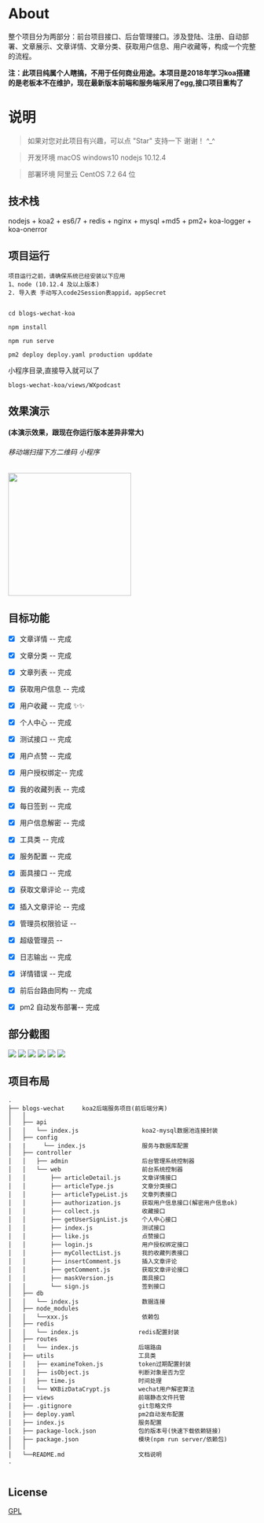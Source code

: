 # About

整个项目分为两部分：前台项目接口、后台管理接口。涉及登陆、注册、自动部署、文章展示、文章详情、文章分类、获取用户信息、用户收藏等，构成一个完整的流程。

**注：此项目纯属个人瞎搞，不用于任何商业用途。本项目是2018年学习koa搭建的是老板本不在维护，现在最新版本前端和服务端采用了egg,接口项目重构了**

# 说明


> 如果对您对此项目有兴趣，可以点 "Star" 支持一下 谢谢！ ^\_^

> 开发环境 macOS windows10 nodejs 10.12.4

> 部署环境 阿里云 CentOS 7.2 64 位


## 技术栈

nodejs + koa2 + es6/7 + redis + nginx + mysql +md5 + pm2+ koa-logger + koa-onerror

## 项目运行

```
项目运行之前，请确保系统已经安装以下应用
1、node (10.12.4 及以上版本)
2. 导入表 手动写入code2Session表appid，appSecret
```

```

cd blogs-wechat-koa

npm install

npm run serve

pm2 deploy deploy.yaml production upddate

```

小程序目录,直接导入就可以了

```
blogs-wechat-koa/views/WXpodcast
```

## 效果演示

#### (本演示效果，跟现在你运行版本差异非常大)

###### 移动端扫描下方二维码 小程序

<img src="https://oss.wangmiaozero.cn/blogs/wechat.jpg" width="250" height="250"/>


## 目标功能

- [x] 文章详情 -- 完成
- [x] 文章分类 -- 完成
- [x] 文章列表 -- 完成
- [x] 获取用户信息 -- 完成
- [x] 用户收藏 -- 完成 ✨✨
- [x] 个人中心 -- 完成
- [x] 测试接口 -- 完成
- [x] 用户点赞 -- 完成
- [x] 用户授权绑定-- 完成
- [x] 我的收藏列表 -- 完成
- [x] 每日签到 -- 完成
- [x] 用户信息解密 -- 完成
- [x] 工具类 -- 完成
- [x] 服务配置 -- 完成
- [x] 面具接口 -- 完成
- [x] 获取文章评论 -- 完成
- [x] 插入文章评论 -- 完成
- [x] 管理员权限验证 --
- [x] 超级管理员 --
- [x] 日志输出 -- 完成
- [x] 详情错误 -- 完成
- [x] 前后台路由同构 -- 完成
- [x] pm2 自动发布部署-- 完成


## 部分截图

<img src="https://oss.wangmiaozero.cn/wechat/demonstration/1.png" />
<img src="https://oss.wangmiaozero.cn/wechat/demonstration/2.png" />
<img src="https://oss.wangmiaozero.cn/wechat/demonstration/3.png" />
<img src="https://oss.wangmiaozero.cn/wechat/demonstration/4.png" />
<img src="https://oss.wangmiaozero.cn/wechat/demonstration/5.png" />
<img src="https://oss.wangmiaozero.cn/wechat/demonstration/6.png" />

## 项目布局

```
.
├── blogs-wechat     koa2后端服务项目(前后端分离)
│   │
│   ├── api
│   │   └── index.js                  koa2-mysql数据池连接封装
│   ├── config
|   |     └── index.js                服务与数据库配置
│   ├── controller
│   │   ├── admin                     后台管理系统控制器
│   │   └── web                       前台系统控制器
│   │       ├── articleDetail.js      文章详情接口
│   │       ├── articleType.js        文章分类接口
│   │       ├── articleTypeList.js    文章列表接口
│   │       ├── authorization.js      获取用户信息接口(解密用户信息ok)
│   │       ├── collect.js            收藏接口
│   │       ├── getUserSignList.js    个人中心接口
│   │       ├── index.js              测试接口
│   │       ├── like.js               点赞接口
│   │       ├── login.js              用户授权绑定接口
│   │       ├── myCollectList.js      我的收藏列表接口
│   │       ├── insertComment.js      插入文章评论
│   │       ├── getComment.js         获取文章评论接口
│   │       ├── maskVersion.js        面具接口
│   │       └── sign.js               签到接口
│   ├── db
│   │   └── index.js                  数据连接
│   ├── node_modules
│   │   └──xxx.js                     依赖包
│   ├── redis
│   │   └── index.js                 redis配置封装
│   ├── routes
│   │   └── index.js                 后端路由
│   ├── utils                        工具类
│   │   ├── examineToken.js          token过期配置封装
│   │   ├── isObject.js              判断对象是否为空
│   │   ├── time.js                  时间处理
│   │   └── WXBizDataCrypt.js        wechat用户解密算法
│   ├── views                        前端静态文件托管
│   ├── .gitignore                   git忽略文件
│   ├── deploy.yaml                  pm2自动发布配置
│   ├── index.js                     服务配置
│   ├── package-lock.json            包的版本号(快速下载依赖链接)
│   ├── package.json                 模块(npm run server/依赖包)
│   │
│   └──README.md                     文档说明
.


```

## License

[GPL](https://github.com/wangmiaozero/blogs-wechat-koa)
